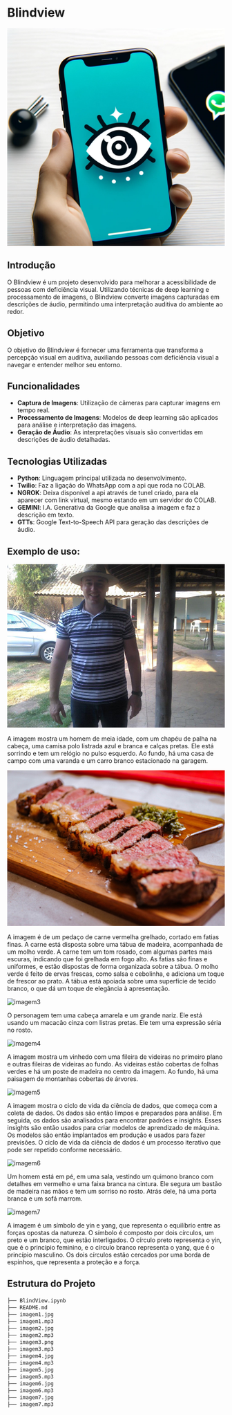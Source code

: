# Blindview

![logo](blindview.webp)

## Introdução

O Blindview é um projeto desenvolvido para melhorar a acessibilidade de pessoas com deficiência visual. Utilizando técnicas de deep learning e processamento de imagens, o Blindview converte imagens capturadas em descrições de áudio, permitindo uma interpretação auditiva do ambiente ao redor.

## Objetivo

O objetivo do Blindview é fornecer uma ferramenta que transforma a percepção visual em auditiva, auxiliando pessoas com deficiência visual a navegar e entender melhor seu entorno.

## Funcionalidades

- **Captura de Imagens**: Utilização de câmeras para capturar imagens em tempo real.
- **Processamento de Imagens**: Modelos de deep learning são aplicados para análise e interpretação das imagens.
- **Geração de Áudio**: As interpretações visuais são convertidas em descrições de áudio detalhadas.

## Tecnologias Utilizadas

- **Python**: Linguagem principal utilizada no desenvolvimento.
- **Twilio**: Faz a ligação do WhatsApp com a api que roda no COLAB.
- **NGROK**: Deixa disponível a api através de tunel criado, para ela aparecer com link virtual, mesmo estando em um servidor do COLAB.
- **GEMINI**: I.A. Generativa da Google que analisa a imagem e faz a descrição em texto.
- **GTTs**: Google Text-to-Speech API para geração das descrições de áudio.

## Exemplo de uso:

![imagem1](imagem1.jpg)

A imagem mostra um homem de meia idade, com um chapéu de palha na cabeça, uma camisa polo listrada azul e branca e calças pretas. Ele está sorrindo e tem um relógio no pulso esquerdo. Ao fundo, há uma casa de campo com uma varanda e um carro branco estacionado na garagem.

![imagem2](imagem2.jpg)

A imagem é de um pedaço de carne vermelha grelhado, cortado em fatias finas. A carne está disposta sobre uma tábua de madeira, acompanhada de um molho verde. A carne tem um tom rosado, com algumas partes mais escuras, indicando que foi grelhada em fogo alto. As fatias são finas e uniformes, e estão dispostas de forma organizada sobre a tábua. O molho verde é feito de ervas frescas, como salsa e cebolinha, e adiciona um toque de frescor ao prato. A tábua está apoiada sobre uma superfície de tecido branco, o que dá um toque de elegância à apresentação.

![imagem3](https://github.com/gabrielfea/blindview/assets/97911416/122353c8-aa91-44c7-bc66-741904bcf670)

O personagem tem uma cabeça amarela e um grande nariz. Ele está usando um macacão cinza com listras pretas. Ele tem uma expressão séria no rosto.

![imagem4](https://github.com/gabrielfea/blindview/assets/97911416/01f3f00b-f894-40b4-a118-c6fadb5435dc)

A imagem mostra um vinhedo com uma fileira de videiras no primeiro plano e outras fileiras de videiras ao fundo. As videiras estão cobertas de folhas verdes e há um poste de madeira no centro da imagem. Ao fundo, há uma paisagem de montanhas cobertas de árvores.

![imagem5](https://github.com/gabrielfea/blindview/assets/97911416/b9871f5d-5ffa-40cb-9f03-a1a8ddc3fe3c)

A imagem mostra o ciclo de vida da ciência de dados, que começa com a coleta de dados. Os dados são então limpos e preparados para análise. Em seguida, os dados são analisados para encontrar padrões e insights. Esses insights são então usados para criar modelos de aprendizado de máquina. Os modelos são então implantados em produção e usados para fazer previsões. O ciclo de vida da ciência de dados é um processo iterativo que pode ser repetido conforme necessário.

![imagem6](https://github.com/gabrielfea/blindview/assets/97911416/cb4127e0-4139-479d-99b1-317a649728a6)

Um homem está em pé, em uma sala, vestindo um quimono branco com detalhes em vermelho e uma faixa branca na cintura. Ele segura um bastão de madeira nas mãos e tem um sorriso no rosto. Atrás dele, há uma porta branca e um sofá marrom.

![imagem7](https://github.com/gabrielfea/blindview/assets/97911416/1fa22004-c57a-4be9-aa4c-6b670ac15990)

A imagem é um símbolo de yin e yang, que representa o equilíbrio entre as forças opostas da natureza. O símbolo é composto por dois círculos, um preto e um branco, que estão interligados. O círculo preto representa o yin, que é o princípio feminino, e o círculo branco representa o yang, que é o princípio masculino. Os dois círculos estão cercados por uma borda de espinhos, que representa a proteção e a força.

## Estrutura do Projeto

```plaintext
├── BlindView.ipynb
├── README.md
├── imagem1.jpg
├── imagem1.mp3
├── imagem2.jpg
├── imagem2.mp3
├── imagem3.png
├── imagem3.mp3
├── imagem4.jpg
├── imagem4.mp3
├── imagem5.jpg
├── imagem5.mp3
├── imagem6.jpg
├── imagem6.mp3
├── imagem7.jpg
├── imagem7.mp3

